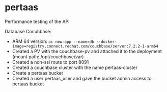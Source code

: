# pertaas
Performance testing of the API

Database Cocuhbase:
* ARM 64 version: `oc new-app --name=db --docker-image=registry.connect.redhat.com/couchbase/server:7.2.2-1-arm64`
* Created a PV with the couchbase-pv and attached it to the deployment (mount path: /opt/couchbase/var)
* Created a non-ssl route to port 8091
* Created a couchbase cluster with the name pertaas-cluster
* Create a pertaas bucket
* Created a user pertaas_user and gave the bucket admin access to pertaas bucket
